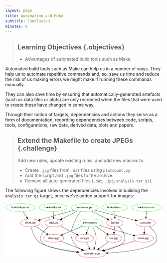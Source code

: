 ```yaml
---
layout: page
title: Automation and Make
subtitle: Conclusion
minutes: 0
---
```


> ## Learning Objectives {.objectives}
>
> * Advantages of automated build tools such as Make.

Automated build tools such as Make can help us in a number of
ways. They help us to automate repetitive commands and, so, save us
time and reduce the risk of us making errors we might make if running
these commands manually.

They can also save time by ensuring that automatically-generated
artefacts (such as data files or plots) are only recreated when the
files that were used to create these have changed in some way.

Through their notion of targets, dependencies and actions they serve
as a form of documentation, recording dependencies between code,
scripts, tools, configurations, raw data, derived data, plots and
papers.

> ## Extend the Makefile to create JPEGs {.challenge}
>
> Add new rules, update existing rules, and add new macros to:
> 
> * Create `.jpg` files from `.dat` files using `plotcount.py`.
> * Add the script and `.jpg` files to the archive.
> * Remove all auto-generated files (`.dat`, `.jpg`,
>   `analysis.tar.gz`). 

The following figure shows the dependencies involved in building the `analysis.tar.gz` target, once we've added support for images:

![analysis.tar.gz dependencies once images have been added](img/08-conclusion-challenge.png "analysis.tar.gz dependencies once images have been added")
